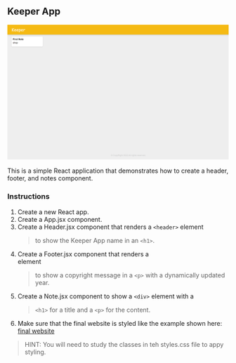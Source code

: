 ## Keeper App


![keeper_App](https://github.com/anderson92zolis/react_p1_keeper_App/blob/main/photo/Captura%20of%20the%20Keeper%20App.PNG)

This is a simple React application that demonstrates how to create a header, footer, and notes component.

### Instructions

1. Create a new React app.
1. Create a App.jsx component.
1. Create a Header.jsx component that renders a `<header>` element
   >to show the Keeper App name in an `<h1>`.
1. Create a Footer.jsx component that renders a <footer> element
   >to show a copyright message in a `<p>` with a dynamically updated year.
1. Create a Note.jsx component to show a `<div>` element with a
   >`<h1>` for a title and a `<p>` for the content.
1. Make sure that the final website is styled like the example shown here:
[final website](https://l1pp6.csb.app/)
>HINT: You will need to study the classes in teh styles.css file to appy styling.


<br>


